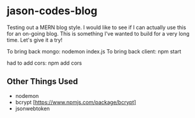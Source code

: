 # jason-codes-blog

Testing out a MERN blog style. I would like to see if I can actually use this for an on-going blog. This is something I've wanted to build for a very long time. Let's give it a try!

To bring back mongo: nodemon index.js
To bring back client: npm start

had to add cors: npm add cors

## Other Things Used

- nodemon
- bcrypt [https://www.npmjs.com/package/bcrypt]
- jsonwebtoken
